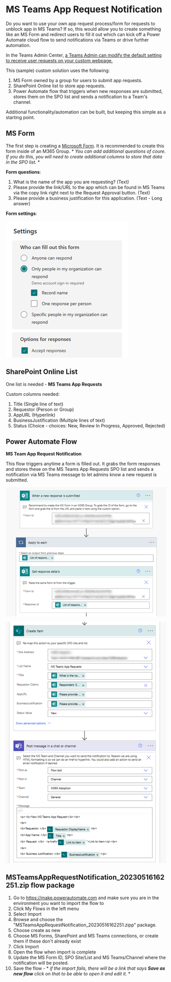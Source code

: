 # MS Teams App Request Notification

Do you want to use your own app request process/form for requests to unblock app in MS Teams? If so, this would allow you to create something like an MS Form and redirect users to fill it out which can kick off a Power Automate cloud flow to send notifications via Teams or drive further automation.

In the Teams Admin Center, [a Teams Admin can modify the default setting to receive user requests on your custom webpage.](https://learn.microsoft.com/en-us/MicrosoftTeams/user-requests-approve-apps#modify-the-default-setting-to-receive-user-requests-on-your-custom-webpage)

This (sample) custom solution uses the following:
 
1. MS Form owned by a group for users to submit app requests.
2. SharePoint Online list to store app requests.
2. Power Automate flow that triggers when new responses are submitted, stores them on the SPO list and sends a notification to a Team's channel.

Additional functionality/automation can be built, but keeping this simple as a starting point.

## MS Form

The first step is creating a [Microsoft Form](https://forms.office.com). It is recommended to create this form inside of an M365 Group. * *You can add additional questions of coure. If you do this, you will need to create additional columns to store that data in the SPO list.* * 

**Form questions**:

1. What is the name of the app you are requesting? (Text)
2. Please provide the link/URL to the app which can be found in MS Teams via the copy link right next to the Request Approval button. (Text)
3. Please provide a business justification for this application. (Text - Long answer)

**Form settings**:

![Form Settings](https://github.com/morismm99/PowerAutomate/blob/main/MS%20Teams%20App%20Request%20Notification/FormSettings.png?raw=true)


## SharePoint Online List

One list is needed - **MS Teams App Requests**

Custom columns needed:

1. Title (Single line of text)
2. Requestor (Person or Group)
3. AppURL (Hyperlink)
4. BusinessJustification (Multiple lines of text)
5. Status (Choice - choices: New, Review In Progress, Approved, Rejected)

## Power Automate Flow

**MS Team App Request Notification**

This flow triggers anytime a form is filled out. It grabs the form responses and stores these on the MS Teams App Requests SPO list and sends a notification via MS Teams message to let admins know a new request is submitted.

![Flow Part 1](https://github.com/morismm99/PowerAutomate/blob/main/MS%20Teams%20App%20Request%20Notification/FlowPart1.png?raw=true)

![Flow Part 2](https://github.com/morismm99/PowerAutomate/blob/main/MS%20Teams%20App%20Request%20Notification/FlowPart2.png?raw=true)


## MSTeamsAppRequestNotification_20230516162251.zip flow package

1. Go to https://make.powerautomate.com and make sure you are in the environment you want to import the flow to
2. Click My Flows in the left menu
3. Select Import
4. Browse and choose the "MSTeamsAppRequestNotification_20230516162251.zipp" package.
5. Choose create as new
6. Choose MS Forms, SharePoint and MS Teams connections, or create them if these don't already exist
7. Click Import
8. Open the flow when import is complete
9. Update the MS Form ID, SPO Site/List and MS Teams/Channel where the notification will be posted.
10. Save the flow - * *if the import fails, there will be a link that says **Save as new flow** click on that to be able to open it and edit it.* * 

